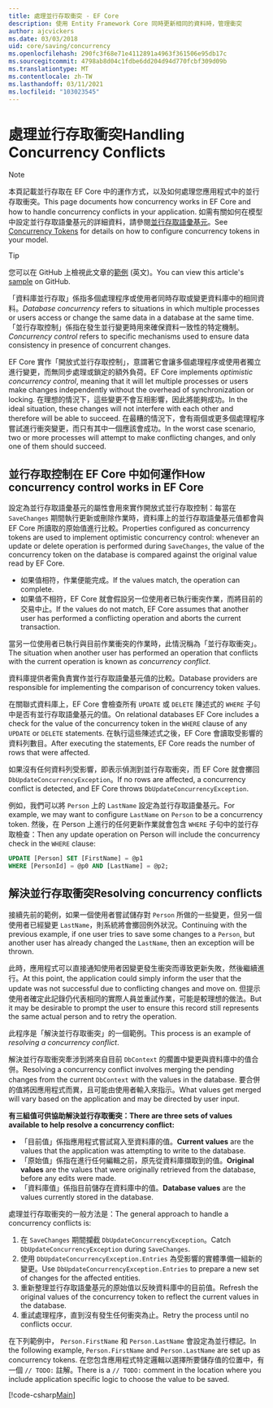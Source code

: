 ```yaml
---
title: 處理並行存取衝突 - EF Core
description: 使用 Entity Framework Core 同時更新相同的資料時，管理衝突
author: ajcvickers
ms.date: 03/03/2018
uid: core/saving/concurrency
ms.openlocfilehash: 290fc3f68e71e4112891a4963f361506e95db17c
ms.sourcegitcommit: 4798ab8d04c1fdbe6dd204d94d770fcbf309d09b
ms.translationtype: MT
ms.contentlocale: zh-TW
ms.lasthandoff: 03/11/2021
ms.locfileid: "103023545"
---
```

# <a name="handling-concurrency-conflicts"></a><span data-ttu-id="acf70-103">處理並行存取衝突</span><span class="sxs-lookup"><span data-stu-id="acf70-103">Handling Concurrency Conflicts</span></span>

> [!NOTE]
> <span data-ttu-id="acf70-104">本頁記載並行存取在 EF Core 中的運作方式，以及如何處理您應用程式中的並行存取衝突。</span><span class="sxs-lookup"><span data-stu-id="acf70-104">This page documents how concurrency works in EF Core and how to handle concurrency conflicts in your application.</span></span> <span data-ttu-id="acf70-105">如需有關如何在模型中設定並行存取語彙基元的詳細資料，請參閱[並行存取語彙基元](xref:core/modeling/concurrency)。</span><span class="sxs-lookup"><span data-stu-id="acf70-105">See [Concurrency Tokens](xref:core/modeling/concurrency) for details on how to configure concurrency tokens in your model.</span></span>

> [!TIP]
> <span data-ttu-id="acf70-106">您可以在 GitHub 上檢視此文章的[範例](https://github.com/dotnet/EntityFramework.Docs/tree/main/samples/core/Saving/Concurrency/) \(英文\)。</span><span class="sxs-lookup"><span data-stu-id="acf70-106">You can view this article's [sample](https://github.com/dotnet/EntityFramework.Docs/tree/main/samples/core/Saving/Concurrency/) on GitHub.</span></span>

<span data-ttu-id="acf70-107">「資料庫並行存取」係指多個處理程序或使用者同時存取或變更資料庫中的相同資料。</span><span class="sxs-lookup"><span data-stu-id="acf70-107">_Database concurrency_ refers to situations in which multiple processes or users access or change the same data in a database at the same time.</span></span> <span data-ttu-id="acf70-108">「並行存取控制」係指在發生並行變更時用來確保資料一致性的特定機制。</span><span class="sxs-lookup"><span data-stu-id="acf70-108">_Concurrency control_ refers to specific mechanisms used to ensure data consistency in presence of concurrent changes.</span></span>

<span data-ttu-id="acf70-109">EF Core 實作「開放式並行存取控制」，意謂著它會讓多個處理程序或使用者獨立進行變更，而無同步處理或鎖定的額外負荷。</span><span class="sxs-lookup"><span data-stu-id="acf70-109">EF Core implements _optimistic concurrency control_, meaning that it will let multiple processes or users make changes independently without the overhead of synchronization or locking.</span></span> <span data-ttu-id="acf70-110">在理想的情況下，這些變更不會互相影響，因此將能夠成功。</span><span class="sxs-lookup"><span data-stu-id="acf70-110">In the ideal situation, these changes will not interfere with each other and therefore will be able to succeed.</span></span> <span data-ttu-id="acf70-111">在最糟的情況下，會有兩個或更多個處理程序嘗試進行衝突變更，而只有其中一個應該會成功。</span><span class="sxs-lookup"><span data-stu-id="acf70-111">In the worst case scenario, two or more processes will attempt to make conflicting changes, and only one of them should succeed.</span></span>

## <a name="how-concurrency-control-works-in-ef-core"></a><span data-ttu-id="acf70-112">並行存取控制在 EF Core 中如何運作</span><span class="sxs-lookup"><span data-stu-id="acf70-112">How concurrency control works in EF Core</span></span>

<span data-ttu-id="acf70-113">設定為並行存取語彙基元的屬性會用來實作開放式並行存取控制：每當在 `SaveChanges` 期間執行更新或刪除作業時，資料庫上的並行存取語彙基元值都會與 EF Core 所讀取的原始值進行比較。</span><span class="sxs-lookup"><span data-stu-id="acf70-113">Properties configured as concurrency tokens are used to implement optimistic concurrency control: whenever an update or delete operation is performed during `SaveChanges`, the value of the concurrency token on the database is compared against the original value read by EF Core.</span></span>

- <span data-ttu-id="acf70-114">如果值相符，作業便能完成。</span><span class="sxs-lookup"><span data-stu-id="acf70-114">If the values match, the operation can complete.</span></span>
- <span data-ttu-id="acf70-115">如果值不相符，EF Core 就會假設另一位使用者已執行衝突作業，而將目前的交易中止。</span><span class="sxs-lookup"><span data-stu-id="acf70-115">If the values do not match, EF Core assumes that another user has performed a conflicting operation and aborts the current transaction.</span></span>

<span data-ttu-id="acf70-116">當另一位使用者已執行與目前作業衝突的作業時，此情況稱為「並行存取衝突」。</span><span class="sxs-lookup"><span data-stu-id="acf70-116">The situation when another user has performed an operation that conflicts with the current operation is known as _concurrency conflict_.</span></span>

<span data-ttu-id="acf70-117">資料庫提供者需負責實作並行存取語彙基元值的比較。</span><span class="sxs-lookup"><span data-stu-id="acf70-117">Database providers are responsible for implementing the comparison of concurrency token values.</span></span>

<span data-ttu-id="acf70-118">在關聯式資料庫上，EF Core 會檢查所有 `UPDATE` 或 `DELETE` 陳述式的 `WHERE` 子句中是否有並行存取語彙基元的值。</span><span class="sxs-lookup"><span data-stu-id="acf70-118">On relational databases EF Core includes a check for the value of the concurrency token in the `WHERE` clause of any `UPDATE` or `DELETE` statements.</span></span> <span data-ttu-id="acf70-119">在執行這些陳述式之後，EF Core 會讀取受影響的資料列數目。</span><span class="sxs-lookup"><span data-stu-id="acf70-119">After executing the statements, EF Core reads the number of rows that were affected.</span></span>

<span data-ttu-id="acf70-120">如果沒有任何資料列受影響，即表示偵測到並行存取衝突，而 EF Core 就會擲回 `DbUpdateConcurrencyException`。</span><span class="sxs-lookup"><span data-stu-id="acf70-120">If no rows are affected, a concurrency conflict is detected, and EF Core throws `DbUpdateConcurrencyException`.</span></span>

<span data-ttu-id="acf70-121">例如，我們可以將 `Person` 上的 `LastName` 設定為並行存取語彙基元。</span><span class="sxs-lookup"><span data-stu-id="acf70-121">For example, we may want to configure `LastName` on `Person` to be a concurrency token.</span></span> <span data-ttu-id="acf70-122">然後，在 Person 上進行的任何更新作業就會包含 `WHERE` 子句中的並行存取檢查：</span><span class="sxs-lookup"><span data-stu-id="acf70-122">Then any update operation on Person will include the concurrency check in the `WHERE` clause:</span></span>

```sql
UPDATE [Person] SET [FirstName] = @p1
WHERE [PersonId] = @p0 AND [LastName] = @p2;
```

## <a name="resolving-concurrency-conflicts"></a><span data-ttu-id="acf70-123">解決並行存取衝突</span><span class="sxs-lookup"><span data-stu-id="acf70-123">Resolving concurrency conflicts</span></span>

<span data-ttu-id="acf70-124">接續先前的範例，如果一個使用者嘗試儲存對 `Person` 所做的一些變更，但另一個使用者已經變更 `LastName`，則系統將會擲回例外狀況。</span><span class="sxs-lookup"><span data-stu-id="acf70-124">Continuing with the previous example, if one user tries to save some changes to a `Person`, but another user has already changed the `LastName`, then an exception will be thrown.</span></span>

<span data-ttu-id="acf70-125">此時，應用程式可以直接通知使用者因變更發生衝突而導致更新失敗，然後繼續進行。</span><span class="sxs-lookup"><span data-stu-id="acf70-125">At this point, the application could simply inform the user that the update was not successful due to conflicting changes and move on.</span></span> <span data-ttu-id="acf70-126">但提示使用者確定此記錄仍代表相同的實際人員並重試作業，可能是較理想的做法。</span><span class="sxs-lookup"><span data-stu-id="acf70-126">But it may be desirable to prompt the user to ensure this record still represents the same actual person and to retry the operation.</span></span>

<span data-ttu-id="acf70-127">此程序是「解決並行存取衝突」的一個範例。</span><span class="sxs-lookup"><span data-stu-id="acf70-127">This process is an example of _resolving a concurrency conflict_.</span></span>

<span data-ttu-id="acf70-128">解決並行存取衝突牽涉到將來自目前 `DbContext` 的擱置中變更與資料庫中的值合併。</span><span class="sxs-lookup"><span data-stu-id="acf70-128">Resolving a concurrency conflict involves merging the pending changes from the current `DbContext` with the values in the database.</span></span> <span data-ttu-id="acf70-129">要合併的值將因應用程式而異，且可能由使用者輸入來指示。</span><span class="sxs-lookup"><span data-stu-id="acf70-129">What values get merged will vary based on the application and may be directed by user input.</span></span>

<span data-ttu-id="acf70-130">**有三組值可供協助解決並行存取衝突：**</span><span class="sxs-lookup"><span data-stu-id="acf70-130">**There are three sets of values available to help resolve a concurrency conflict:**</span></span>

- <span data-ttu-id="acf70-131">「目前值」係指應用程式嘗試寫入至資料庫的值。</span><span class="sxs-lookup"><span data-stu-id="acf70-131">**Current values** are the values that the application was attempting to write to the database.</span></span>
- <span data-ttu-id="acf70-132">「原始值」係指在進行任何編輯之前，原先從資料庫擷取到的值。</span><span class="sxs-lookup"><span data-stu-id="acf70-132">**Original values** are the values that were originally retrieved from the database, before any edits were made.</span></span>
- <span data-ttu-id="acf70-133">「資料庫值」係指目前儲存在資料庫中的值。</span><span class="sxs-lookup"><span data-stu-id="acf70-133">**Database values** are the values currently stored in the database.</span></span>

<span data-ttu-id="acf70-134">處理並行存取衝突的一般方法是：</span><span class="sxs-lookup"><span data-stu-id="acf70-134">The general approach to handle a concurrency conflicts is:</span></span>

1. <span data-ttu-id="acf70-135">在 `SaveChanges` 期間攔截 `DbUpdateConcurrencyException`。</span><span class="sxs-lookup"><span data-stu-id="acf70-135">Catch `DbUpdateConcurrencyException` during `SaveChanges`.</span></span>
2. <span data-ttu-id="acf70-136">使用 `DbUpdateConcurrencyException.Entries` 為受影響的實體準備一組新的變更。</span><span class="sxs-lookup"><span data-stu-id="acf70-136">Use `DbUpdateConcurrencyException.Entries` to prepare a new set of changes for the affected entities.</span></span>
3. <span data-ttu-id="acf70-137">重新整理並行存取語彙基元的原始值以反映資料庫中的目前值。</span><span class="sxs-lookup"><span data-stu-id="acf70-137">Refresh the original values of the concurrency token to reflect the current values in the database.</span></span>
4. <span data-ttu-id="acf70-138">重試處理程序，直到沒有發生任何衝突為止。</span><span class="sxs-lookup"><span data-stu-id="acf70-138">Retry the process until no conflicts occur.</span></span>

<span data-ttu-id="acf70-139">在下列範例中， `Person.FirstName` 和 `Person.LastName` 會設定為並行標記。</span><span class="sxs-lookup"><span data-stu-id="acf70-139">In the following example, `Person.FirstName` and `Person.LastName` are set up as concurrency tokens.</span></span> <span data-ttu-id="acf70-140">在您包含應用程式特定邏輯以選擇所要儲存值的位置中，有一個 `// TODO:` 註解。</span><span class="sxs-lookup"><span data-stu-id="acf70-140">There is a `// TODO:` comment in the location where you include application specific logic to choose the value to be saved.</span></span>

[!code-csharp[Main](../../../samples/core/Saving/Concurrency/Sample.cs?name=ConcurrencyHandlingCode&highlight=33-34)]
